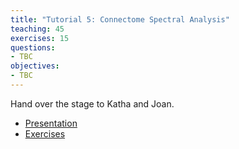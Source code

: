 ```yaml
---
title: "Tutorial 5: Connectome Spectral Analysis"
teaching: 45
exercises: 15
questions:
- TBC
objectives:
- TBC
---
```


Hand over the stage to Katha and Joan.

- [Presentation](../presentations/containers/presentation/)
- [Exercises](../presentations/containers/exercises/)
